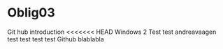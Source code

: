 # Oblig03
Git hub introduction 
<<<<<<< HEAD
Windows 2
Test test
andreavaagen
test
test test test
Github blablabla
